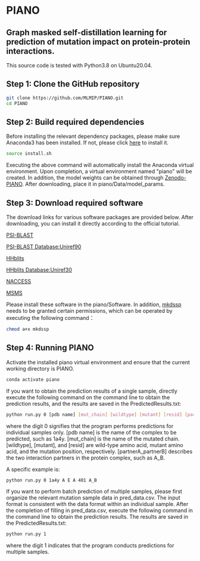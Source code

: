 # PIANO
## Graph masked self-distillation learning for prediction of mutation impact on protein-protein interactions.

This source code is tested with Python3.8 on Ubuntu20.04.

## Step 1\: Clone the GitHub repository

```bash
git clone https://github.com/MLMIP/PIANO.git
cd PIANO
```

## Step 2\: Build required dependencies
Before installing the relevant dependency packages, please make sure Anaconda3 has been installed. If not, please click [here](https://www.anaconda.com/download#downloads) to install it.

```bash
source install.sh
```

Executing the above command will automatically install the Anaconda virtual environment. Upon completion, a virtual environment named "piano" will be created. In addition, the model weights can be obtained through [Zenodo-PIANO](https://doi.org/10.5281/zenodo.10554715). After downloading, place it in piano/Data/model_params.

## Step 3\: Download required software

The download links for various software packages are provided below. After downloading, you can install it directly according to the official tutorial.

[PSI-BLAST](https://blast.ncbi.nlm.nih.gov/doc/blast-help/downloadblastdata.html)

[PSI-BLAST Database\:Uniref90](https://ftp.uniprot.org/pub/databases/uniprot/uniref/uniref90/)

[HHblits](https://github.com/soedinglab/hh-suite)

[HHblits Database\:Uniref30](https://gwdu111.gwdg.de/\~compbiol/uniclust/2023_02/)

[NACCESS](http://www.bioinf.manchester.ac.uk/naccess/)

[MSMS](https://ccsb.scripps.edu/msms/downloads/)

Please install these software in the piano/Software. In addition, [mkdssp](https://github.com/cmbi/hssp/releases) needs to be granted certain permissions, which can be operated by executing the following command：

```bash
chmod a+x mkdssp
```

## Step 4\: Running PIANO

Activate the installed piano virtual environment and ensure that the current working directory is PIANO.

```bash
conda activate piano
```

If you want to obtain the prediction results of a single sample, directly execute the following command on the command line to obtain the prediction results, and the results are saved in the PredictedResults.txt:

```bash
python run.py 0 [pdb name] [mut_chain] [wildtype] [mutant] [resid] [partnerA_partnerB]
```

where the digit 0 signifies that the program performs predictions for individual samples only. \[pdb name] is the name of the complex to be predicted, such as 1a4y. \[mut\_chain] is the name of the mutated chain. \[wildtype], \[mutant], and \[resid] are wild-type amino acid, mutant amino acid, and the mutation position, respectively. \[partnerA\_partnerB] describes the two interaction partners in the protein complex, such as A\_B.

A specific example is:

```bash
python run.py 0 1a4y A E A 401 A_B
```

If you want to perform batch prediction of multiple samples, please first organize the relevant mutation sample data in pred\_data.csv. The input format is consistent with the data format within an individual sample. After the completion of filling in pred\_data.csv, execute the following command in the command line to obtain the prediction results. The results are saved in the PredictedResults.txt:

```bash
python run.py 1
```

where the digit 1 indicates that the program conducts predictions for multiple samples.
